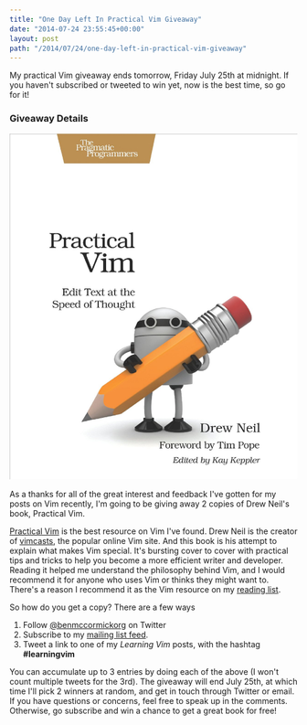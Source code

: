 ```yaml
---
title: "One Day Left In Practical Vim Giveaway"
date: "2014-07-24 23:55:45+00:00"
layout: post
path: "/2014/07/24/one-day-left-in-practical-vim-giveaway"
---
```


My practical Vim giveaway ends tomorrow,  Friday July 25th at midnight.  If you haven't subscribed or tweeted to win yet, now is the best time, so go for it! 




### Giveaway Details

![Practical Vim](/posts/images/vim.jpg)


As a thanks for all of the great interest and feedback I've gotten for my posts on Vim recently, I'm going to be giving away 2 copies of Drew Neil's book, Practical Vim. 

[Practical Vim][pv] is the best resource on Vim I've found.  Drew Neil is the creator of [vimcasts][vc], the popular online Vim site.  And this book is his attempt to explain what makes Vim special.  It's bursting cover to cover with practical tips and tricks to help you become a more efficient writer and developer.  Reading it helped me understand the philosophy behind Vim, and I would recommend it for anyone who uses Vim or thinks they might want to.  There's a reason I recommend it as the Vim resource on my [reading list][rl].

So how do you get a copy?  There are a few ways

1. Follow [@benmccormickorg][twit] on Twitter
2. Subscribe to my [mailing list feed][mail].
3. Tweet a link to one of my *Learning Vim* posts, with the hashtag **#learningvim**

You can accumulate up to 3 entries by doing each of the above (I won't count multiple tweets for the 3rd).  The giveaway will end July 25th, at which time I'll pick 2 winners at random, and get in touch through Twitter or email.  If you have questions or concerns, feel free to speak up in the comments. Otherwise, go subscribe and win a chance to get a great book for free!

<style>
 .post-body img {
 	height: 300px;
   	float:right;
    margin:20px 10px 30px 30px;
 }
</style>

[pv]:http://www.amazon.com/gp/product/1934356980/ref=as_li_tl?ie=UTF8&camp=1789&creative=390957&creativeASIN=1934356980&linkCode=as2&tag=benmccormicko-20&linkId=FE3JFKHYVRYCUOVS
[rl]:http://benmccormick.org/readinglist/
[twit]:http://twitter.com/benmccormickorg
[mail]:http://eepurl.com/WFYon
[rss]: http://feedpress.me/benmccormick
[vc]: http://vimcasts.org/
